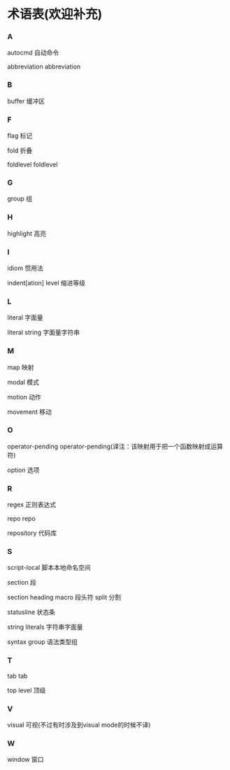 术语表(欢迎补充)
=====

### A

autocmd     自动命令

abbreviation abbreviation

### B

buffer      缓冲区

### F

flag        标记

fold        折叠

foldlevel   foldlevel

### G

group       组

### H

highlight   高亮

### I

idiom       惯用法

indent[ation] level 缩进等级

### L

literal     字面量

literal string 字面量字符串

### M

map         映射

modal       模式

motion      动作

movement    移动

### O

operator-pending    operator-pending(译注：该映射用于把一个函数映射成运算符)

option      选项

### R

regex       正则表达式

repo        repo

repository  代码库

### S

script-local    脚本本地命名空间

section     段

section heading macro 段头符
split       分割

statusline  状态条

string literals 字符串字面量

syntax group 语法类型组

### T

tab         tab

top level   顶级

### V

visual      可视(不过有时涉及到visual mode的时候不译)

### W

window      窗口
